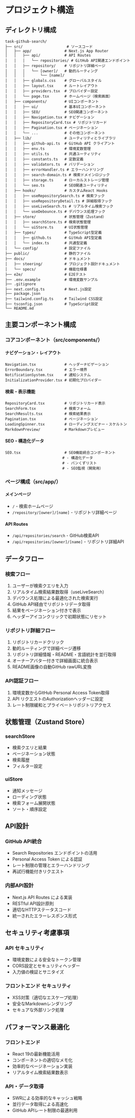 # プロジェクト構造

## ディレクトリ構成

```
task-github-search/
├── src/                    # ソースコード
│   ├── app/               # Next.js App Router
│   │   ├── api/           # API Routes
│   │   │   └── repositories/ # GitHub API関連エンドポイント
│   │   ├── repository/    # リポジトリ詳細ページ
│   │   │   └── [owner]/   # 動的ルーティング
│   │   │       └── [name]/
│   │   ├── globals.css    # グローバルスタイル
│   │   ├── layout.tsx     # ルートレイアウト
│   │   ├── providers.tsx  # プロバイダー設定
│   │   └── page.tsx       # ホームページ（検索画面）
│   ├── components/        # UIコンポーネント
│   │   ├── ui/            # 基本UIコンポーネント
│   │   ├── SEO/           # SEO関連コンポーネント
│   │   ├── Navigation.tsx # ナビゲーション
│   │   ├── RepositoryCard.tsx # リポジトリカード
│   │   ├── Pagination.tsx # ページネーション
│   │   └── ...            # その他コンポーネント
│   ├── lib/               # ユーティリティとライブラリ
│   │   ├── github-api.ts  # GitHub API クライアント
│   │   ├── env.ts         # 環境変数管理
│   │   ├── utils.ts       # 共通ユーティリティ
│   │   ├── constants.ts   # 定数定義
│   │   ├── validators.ts  # バリデーション
│   │   ├── errorHandler.ts # エラーハンドリング
│   │   ├── search-domain.ts # 検索ドメインロジック
│   │   ├── storage.ts     # ローカルストレージ管理
│   │   └── seo.ts         # SEO関連ユーティリティ
│   ├── hooks/             # カスタムReact Hooks
│   │   ├── useRepositorySearch.ts # 検索フック
│   │   ├── useRepositoryDetail.ts # 詳細取得フック
│   │   ├── useLiveSearch.ts # リアルタイム検索フック
│   │   └── useDebounce.ts # デバウンス処理フック
│   ├── store/             # 状態管理（Zustand）
│   │   ├── searchStore.ts # 検索状態管理
│   │   └── uiStore.ts     # UI状態管理
│   ├── types/             # TypeScript型定義
│   │   ├── github.ts      # GitHub API型定義
│   │   └── index.ts       # 共通型定義
│   └── config/            # 設定ファイル
├── public/                # 静的ファイル
├── docs/                  # ドキュメント
│   ├── steering/          # プロジェクト設計ドキュメント
│   └── specs/             # 機能仕様書
├── e2e/                   # E2Eテスト
├── .env.example           # 環境変数サンプル
├── .gitignore
├── next.config.ts         # Next.js設定
├── package.json
├── tailwind.config.ts     # Tailwind CSS設定
├── tsconfig.json          # TypeScript設定
└── README.md
```

## 主要コンポーネント構成

### コアコンポーネント（src/components/）

#### ナビゲーション・レイアウト

```
Navigation.tsx             # ヘッダーナビゲーション
ErrorBoundary.tsx          # エラー境界
NotificationSystem.tsx     # 通知システム
InitializationProvider.tsx # 初期化プロバイダー
```

#### 検索・表示機能

```
RepositoryCard.tsx         # リポジトリカード表示
SearchForm.tsx             # 検索フォーム
SearchResults.tsx          # 検索結果表示
Pagination.tsx             # ページネーション
LoadingSpinner.tsx         # ローディングスピナー・スケルトン
MarkdownPreview/           # Markdownプレビュー
```

#### SEO・構造化データ

```
SEO.tsx                    # SEO機能統合コンポーネント
                          # - 構造化データ
                          # - パンくずリスト
                          # - SEO監視（開発用）
```

### ページ構成（src/app/）

#### メインページ

- `/` - 検索ホームページ
- `/repository/[owner]/[name]` - リポジトリ詳細ページ

#### API Routes

- `/api/repositories/search` - GitHub検索API
- `/api/repositories/[owner]/[name]` - リポジトリ詳細API

## データフロー

### 検索フロー

1. ユーザーが検索クエリを入力
2. リアルタイム検索結果数取得（useLiveSearch）
3. デバウンス処理による最適化された検索実行
4. GitHub API経由でリポジトリデータ取得
5. 結果をページネーション付きで表示
6. ヘッダーアイコンクリックで初期状態にリセット

### リポジトリ詳細フロー

1. リポジトリカードクリック
2. 動的ルーティングで詳細ページ遷移
3. リポジトリ詳細情報・README・言語統計を並行取得
4. オーナーアバター付きで詳細画面に統合表示
5. README画像の自動GitHub rawURL変換

### API認証フロー

1. 環境変数からGitHub Personal Access Token取得
2. API リクエストのAuthorizationヘッダーに設定
3. レート制限緩和とプライベートリポジトリアクセス

## 状態管理（Zustand Store）

### searchStore

- 検索クエリと結果
- ページネーション状態
- 検索履歴
- フィルター設定

### uiStore

- 通知メッセージ
- ローディング状態
- 検索フォーム展開状態
- ソート・順序設定

## API設計

### GitHub API統合

- Search Repositories エンドポイントの活用
- Personal Access Token による認証
- レート制限の管理とエラーハンドリング
- 再試行機能付きリクエスト

### 内部API設計

- Next.js API Routes による実装
- RESTful API設計原則
- 適切なHTTPステータスコード
- 統一されたエラーレスポンス形式

## セキュリティ考慮事項

### API セキュリティ

- 環境変数による安全なトークン管理
- CORS設定とセキュリティヘッダー
- 入力値の検証とサニタイズ

### フロントエンド セキュリティ

- XSS対策（適切なエスケープ処理）
- 安全なMarkdownレンダリング
- セキュアな外部リンク処理

## パフォーマンス最適化

### フロントエンド

- React 19の最新機能活用
- コンポーネントの適切なメモ化
- 効率的なページネーション実装
- リアルタイム検索結果数表示

### API・データ取得

- SWRによる効率的なキャッシュ戦略
- 並行データ取得による高速化
- GitHub APIレート制限の最適利用
